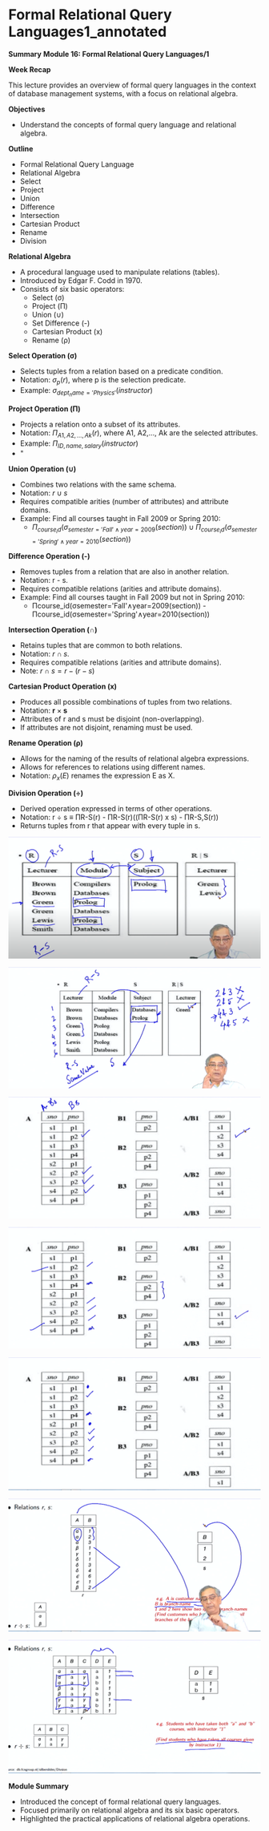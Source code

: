# Formal Relational Query Languages1_annotated

**Summary**
**Module 16: Formal Relational Query Languages/1**

**Week Recap**

This lecture provides an overview of formal query languages in the context of database management systems, with a focus on relational algebra.

**Objectives**

* Understand the concepts of formal query language and relational algebra.

**Outline**

* Formal Relational Query Language
* Relational Algebra
* Select
* Project
* Union
* Difference
* Intersection
* Cartesian Product
* Rename
* Division

**Relational Algebra**

* A procedural language used to manipulate relations (tables).
* Introduced by Edgar F. Codd in 1970.
* Consists of six basic operators:
  * Select (σ)
  * Project (Π)
  * Union (∪)
  * Set Difference (-)
  * Cartesian Product (x)
  * Rename (ρ)

**Select Operation (σ)**

* Selects tuples from a relation based on a predicate condition.
* Notation: $σ_p(r)$, where p is the selection predicate.
* Example: $σ_{dept_name='Physics'}(instructor)$

**Project Operation (Π)**

* Projects a relation onto a subset of its attributes.
* Notation: $Π_{A1,A2,...,Ak}(r)$, where A1, A2,..., Ak are the selected attributes.
* Example: $Π_{ID,name,salary}(instructor)$
* "

**Union Operation (∪)**

* Combines two relations with the same schema.
* Notation: $r ∪ s$
* Requires compatible arities (number of attributes) and attribute domains.
* Example: Find all courses taught in Fall 2009 or Spring 2010:
  * $Π_{course_id}(σ_{semester='Fall'∧year=2009}(section)) ∪ Π_{course_id}(σ_{semester='Spring'∧year=2010}(section))$

**Difference Operation (-)**

* Removes tuples from a relation that are also in another relation.
* Notation: r - s.
* Requires compatible relations (arities and attribute domains).
* Example: Find all courses taught in Fall 2009 but not in Spring 2010:
  * Πcourse_id(σsemester='Fall'∧year=2009(section)) - Πcourse_id(σsemester='Spring'∧year=2010(section))

**Intersection Operation (∩)**

* Retains tuples that are common to both relations.
* Notation: $r ∩ s$.
* Requires compatible relations (arities and attribute domains).
* Note: $r ∩ s = r - (r - s)$

**Cartesian Product Operation (x)**

* Produces all possible combinations of tuples from two relations.
* Notation: $\mathbf{r} \times \mathbf{s}$
* Attributes of r and s must be disjoint (non-overlapping).
* If attributes are not disjoint, renaming must be used.

**Rename Operation (ρ)**

* Allows for the naming of the results of relational algebra expressions.
* Allows for references to relations using different names.
* Notation: $ρ_{x}(E)$ renames the expression E as X.

**Division Operation (÷)**

* Derived operation expressed in terms of other operations.
* Notation: r ÷ s ≡ ΠR-S(r) - ΠR-S(r)((ΠR-S(r) x s) - ΠR-S,S(r))
* Returns tuples from r that appear with every tuple in s.

![1719151646738](image/Lecture4.1-FormalRelationalQueryLanguages1_annotated/1719151646738.png)

![1719151824004](image/Lecture4.1-FormalRelationalQueryLanguages1_annotated/1719151824004.png)

![1719151895504](image/Lecture4.1-FormalRelationalQueryLanguages1_annotated/1719151895504.png)

![1719151930899](image/Lecture4.1-FormalRelationalQueryLanguages1_annotated/1719151930899.png)

![1719151986667](image/Lecture4.1-FormalRelationalQueryLanguages1_annotated/1719151986667.png)


![1719152054931](image/Lecture4.1-FormalRelationalQueryLanguages1_annotated/1719152054931.png)

![1719152160490](image/Lecture4.1-FormalRelationalQueryLanguages1_annotated/1719152160490.png)


**Module Summary**

* Introduced the concept of formal relational query languages.
* Focused primarily on relational algebra and its six basic operators.
* Highlighted the practical applications of relational algebra operations.
